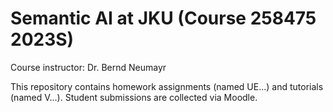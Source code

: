 # Semantic AI at JKU (Course 258475 2023S)

Course instructor: Dr. Bernd Neumayr

This repository contains homework assignments (named UE...) and tutorials (named V...). Student submissions are collected via Moodle. 
